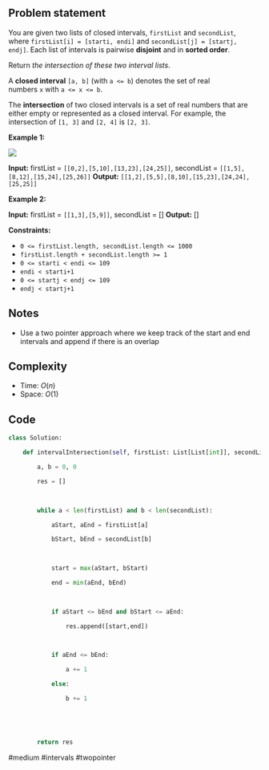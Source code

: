 ## Problem statement

You are given two lists of closed intervals, `firstList` and `secondList`, where `firstList[i] = [starti, endi]` and `secondList[j] = [startj, endj]`. Each list of intervals is pairwise **disjoint** and in **sorted order**.

Return _the intersection of these two interval lists_.

A **closed interval** `[a, b]` (with `a <= b`) denotes the set of real numbers `x` with `a <= x <= b`.

The **intersection** of two closed intervals is a set of real numbers that are either empty or represented as a closed interval. For example, the intersection of `[1, 3]` and `[2, 4]` is `[2, 3]`.

**Example 1:**

![](https://assets.leetcode.com/uploads/2019/01/30/interval1.png)

**Input:** firstList = `[[0,2],[5,10],[13,23],[24,25]]`, secondList = `[[1,5],[8,12],[15,24],[25,26]]`
**Output:** `[[1,2],[5,5],[8,10],[15,23],[24,24],[25,25]]`

**Example 2:**

**Input:** firstList = `[[1,3],[5,9]]`, secondList = []
**Output:** []

**Constraints:**

- `0 <= firstList.length, secondList.length <= 1000`
- `firstList.length + secondList.length >= 1`
- `0 <= starti < endi <= 109`
- `endi < starti+1`
- `0 <= startj < endj <= 109`
- `endj < startj+1`
## Notes

- Use a two pointer approach where we keep track of the start and end intervals and append if there is an overlap 
## Complexity

- Time: $O(n)$
- Space: $O(1)$
## Code

```python
class Solution:

    def intervalIntersection(self, firstList: List[List[int]], secondList: List[List[int]]) -> List[List[int]]:

        a, b = 0, 0

        res = []

  

        while a < len(firstList) and b < len(secondList):

            aStart, aEnd = firstList[a]

            bStart, bEnd = secondList[b]

  

            start = max(aStart, bStart)

            end = min(aEnd, bEnd)

  

            if aStart <= bEnd and bStart <= aEnd:

                res.append([start,end])

  

            if aEnd <= bEnd:

                a += 1

            else:

                b += 1

  

  

        return res
```

#medium 
#intervals 
#twopointer